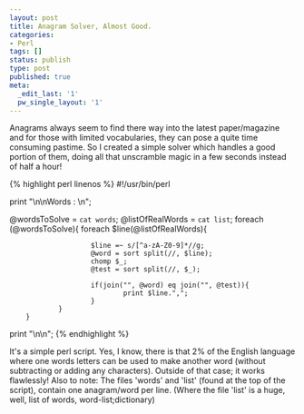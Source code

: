 ```yaml
---
layout: post
title: Anagram Solver, Almost Good.
categories:
- Perl
tags: []
status: publish
type: post
published: true
meta:
  _edit_last: '1'
  pw_single_layout: '1'
---
```

Anagrams always seem to find there way into the latest paper/magazine and for those with limited vocabularies, they can pose a quite time consuming pastime. So I created a simple solver which handles a good portion of them, doing all that unscramble magic in a few seconds instead of half a hour!


{% highlight perl linenos %}
#!/usr/bin/perl

print "\\n\\nWords : \\n";

@wordsToSolve = `cat words`;
@listOfRealWords = `cat list`;
        foreach (@wordsToSolve){
                foreach $line(@listOfRealWords){

                        $line =~ s/[^a-zA-Z0-9]*//g;
                        @word = sort split(//, $line);
                        chomp $_;
                        @test = sort split(//, $_);

                        if(join("", @word) eq join("", @test)){
                                print $line.",";
                        }
                }
        }

print "\\n\\n";
{% endhighlight %}


It's a simple perl script. Yes, I know, there is that 2% of the English language where one words letters can be used to make another word (without subtracting or adding any characters). Outside of that case; it works flawlessly! Also to note: The files 'words' and 'list' (found at the top of the script), contain one anagram/word per line. (Where the file 'list' is a huge, well, list of words, word-list;dictionary)
